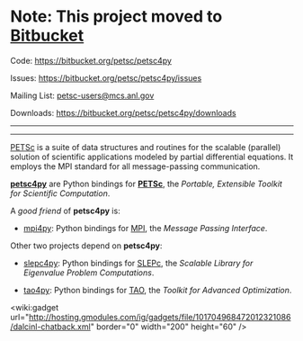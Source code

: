 # Note: This project moved to [Bitbucket](https://bitbucket.org/petsc/petsc4py) #

Code: https://bitbucket.org/petsc/petsc4py

Issues: https://bitbucket.org/petsc/petsc4py/issues

Mailing List: petsc-users@mcs.anl.gov

Downloads: https://bitbucket.org/petsc/petsc4py/downloads


---


---


[PETSc](http://www.mcs.anl.gov/petsc/) is a suite of data structures and routines for the scalable (parallel) solution of scientific applications modeled by partial differential equations.  It employs the MPI standard for all message-passing communication.

**[petsc4py](http://petsc4py.googlecode.com/)** are Python bindings for **[PETSc](http://www.mcs.anl.gov/petsc/)**, the _Portable, Extensible Toolkit for Scientific Computation_.

A _good friend_ of **petsc4py** is:

  * [mpi4py](http://mpi4py.googlecode.com/): Python bindings for [MPI](http://www.mpi-forum.org/), the _Message Passing Interface_.

Other two projects depend on **petsc4py**:

  * [slepc4py](http://slepc4py.googlecode.com/): Python bindings for [SLEPc](http://www.grycap.upv.es/slepc/), the _Scalable Library for Eigenvalue Problem Computations_.

  * [tao4py](http://tao4py.googlecode.com): Python bindings for [TAO](http://www.mcs.anl.gov/tao/), the _Toolkit for Advanced Optimization_.

&lt;wiki:gadget url="http://hosting.gmodules.com/ig/gadgets/file/101704968472012321086/dalcinl-chatback.xml" border="0" width="200" height="60" /&gt;